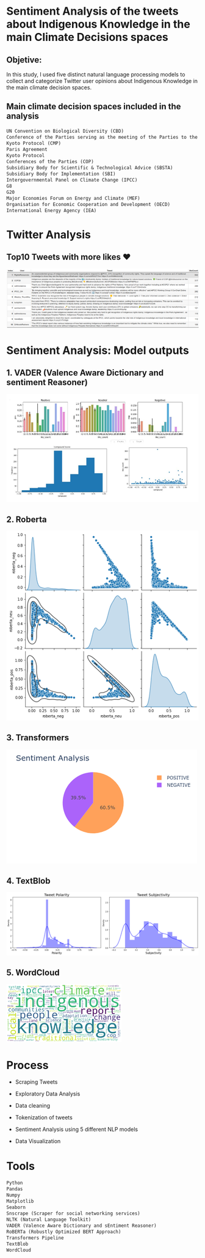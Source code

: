 # Sentiment Analysis of the tweets about Indigenous Knowledge in the main Climate Decisions spaces

## Objetive: 

In this study, I used five distinct natural language processing models to collect and categorize Twitter user opinions about Indigenous Knowledge in the main climate decision spaces.

## Main climate decision spaces included in the analysis

```
UN Convention on Biological Diversity (CBD) 
Conference of the Parties serving as the meeting of the Parties to the Kyoto Protocol (CMP)
Paris Agreement
Kyoto Protocol
Conferences of the Parties (COP)
Subsidiary Body for Scientific & Technological Advice (SBSTA)
Subsidiary Body for Implementation (SBI)
Intergovernmental Panel on Climate Change (IPCC)
G8 
G20
Major Economies Forum on Energy and Climate (MEF)
Organisation for Economic Cooperation and Development (OECD)
International Energy Agency (IEA)
```

# Twitter Analysis

## Top10 Tweets with more likes ❤️
![tpo10_likes](https://github.com/merlynjocol/SentimentAnalysis_Indigenous-Knowledge_inClimateDecisions/blob/a95e6a6768baf990212dcbe434578ccfab9e9f0b/images/top10_tweetsLike.png)


# Sentiment Analysis: Model outputs

## 1. VADER (Valence Aware Dictionary and sentiment Reasoner)

![vader1](https://github.com/merlynjocol/SentimentAnalysis_Indigenous-Knowledge_inClimateDecisions/blob/c06c48b62cf3f615f066bc4c2e228ae92a66dcfb/images/vader_results.jpg)



## 2. Roberta 
![roberta](https://github.com/merlynjocol/SentimentAnalysis_Indigenous-Knowledge_inClimateDecisions/blob/5b2e66d2ead4350617fe488463697f368a754786/images/Roberta_sentiment_analysis.png)

## 3. Transformers

![transformers](https://github.com/merlynjocol/SentimentAnalysis_Indigenous-Knowledge_inClimateDecisions/blob/b2ac8115e93703a4310eda1ddb46d9b162a2c92f/images/transformers_sentiment_a.png)

## 4. TextBlob
![textblob](https://github.com/merlynjocol/SentimentAnalysis_Indigenous-Knowledge_inClimateDecisions/blob/b2ac8115e93703a4310eda1ddb46d9b162a2c92f/images/TextBlob_Sentiment_analysis.png)

## 5. WordCloud

<img src="https://github.com/merlynjocol/SentimentAnalysis_Indigenous-Knowledge_inClimateDecisions/blob/b2ac8115e93703a4310eda1ddb46d9b162a2c92f/images/Wordcloud_all_tweets.png"  width="60%" height="30%">

# Process

- Scraping Tweets

- Exploratory Data Analysis

- Data cleaning

- Tokenization of tweets

- Sentiment Analysis using 5 different NLP models

- Data Visualization


# Tools
```
Python
Pandas
Numpy
Matplotlib
Seaborn
Snscrape (Scraper for social networking services)
NLTK (Natural Language Toolkit)
VADER (Valence Aware Dictionary and sEntiment Reasoner)
RoBERTa (Robustly Optimized BERT Approach)
Transformers Pipeline
TextBlob
WordCloud
```

